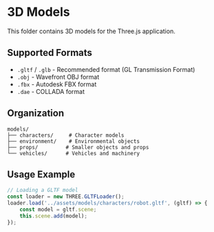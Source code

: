 # 3D Models

This folder contains 3D models for the Three.js application.

## Supported Formats

- `.gltf` / `.glb` - Recommended format (GL Transmission Format)
- `.obj` - Wavefront OBJ format
- `.fbx` - Autodesk FBX format
- `.dae` - COLLADA format

## Organization

```
models/
├── characters/     # Character models
├── environment/    # Environmental objects
├── props/         # Smaller objects and props
└── vehicles/      # Vehicles and machinery
```

## Usage Example

```javascript
// Loading a GLTF model
const loader = new THREE.GLTFLoader();
loader.load('../assets/models/characters/robot.gltf', (gltf) => {
    const model = gltf.scene;
    this.scene.add(model);
});
```
